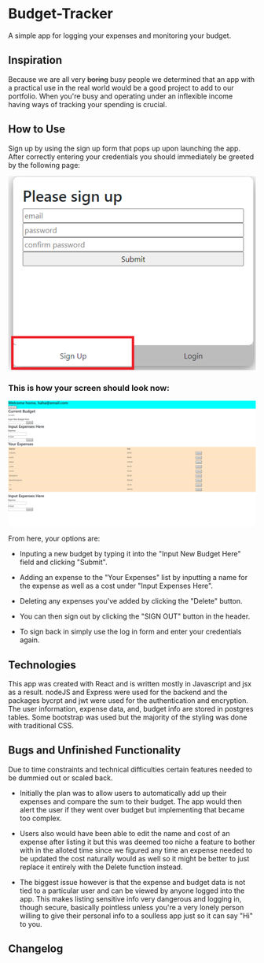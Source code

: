 # Budget-Tracker

A simple app for logging your expenses and monitoring your budget. 

## Inspiration

Because we are all very ~~boring~~ busy people we determined that an app with a practical use in the real world would be a good project to add to our portfolio. When you're busy and operating under an inflexible income having ways of tracking your spending is crucial.

## How to Use

Sign up by using the sign up form that pops up upon launching the app. After correctly entering your credentials you should immediately be greeted by the following page:

<img src="ReadmeImages\Screenshot (577).png" alt="signup" title="signup">

### This is how your screen should look now:

<img src="ReadmeImages\Screenshot (578).png" alt="signup" title="signup">

From here, your options are: 

* Inputing a new budget by typing it into the "Input New Budget Here" field and clicking "Submit".

* Adding an expense to the "Your Expenses" list by inputting a name for the expense as well as a cost under "Input Expenses Here".

* Deleting any expenses you've added by clicking the "Delete" button.

* You can then sign out by clicking the "SIGN OUT" button in the header.

* To sign back in simply use the log in form and enter your credentials again.


## Technologies

This app was created with React and is written mostly in Javascript and jsx as a result. nodeJS and Express were used for the backend and the packages bycrpt and jwt were used for the authentication and encryption. The user information, expense data, and, budget info are stored in postgres tables. Some bootstrap was used but the majority of the styling was done with traditional CSS.

## Bugs and Unfinished Functionality
Due to time constraints and technical difficulties certain features needed to be dummied out or scaled back. 

* Initially the plan was to allow users to automatically add up their expenses and compare the sum to their budget. The app would then alert the user if they went over budget but implementing that became too complex. 

* Users also would have been able to edit the name and cost of an expense after listing it but this was deemed too niche a feature to bother with in the alloted time since we figured any time an expense needed to be updated the cost naturally would as well so it might be better to just replace it entirely with the Delete function instead.

* The biggest issue however is that the expense and budget data is not tied to a particular user and can be viewed by anyone logged into the app. This makes listing sensitive info very dangerous and logging in, though secure, basically pointless unless you're a very lonely person willing to give their personal info to a soulless app just so it can say "Hi" to you.

## Changelog

